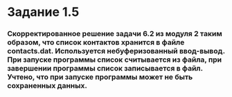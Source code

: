 # Задание 1.5

### Скорректированное решение задачи 6.2 из модуля 2 таким образом, что список контактов хранится в файле contacts.dat. Используется небуферизованный ввод-вывод. При запуске программы список считывается из файла, при завершении программы список записывается в файл. Учтено, что при запуске программы может не быть сохраненных данных.